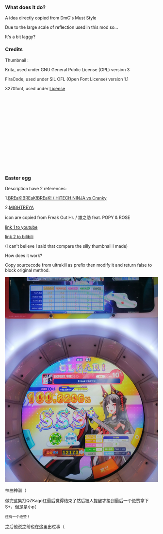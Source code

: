 ### What does it do?
A idea directly copied from DmC's Must Style

Due to the large scale of reflection used in this mod so...

It's a bit laggy?

### Credits
Thumbnail : 

Krita, used under GNU General Public License (GPL) version 3

FiraCode, used under SIL OFL (Open Font License) version 1.1

3270font, used under [License](https://github.com/rbanffy/3270font/blob/main/LICENSE.txt)

<br><br><br><br><br><br><br><br><br><br><br><br><br><br>

### Easter egg
Description have 2 references:

1.[BREaK!BREaK!BREaK! / HiTECH NINJA vs Cranky](https://www.youtube.com/watch?v=MfYLyadcF1g)

2.[MIGHTREYA](https://store.steampowered.com/app/3077640/MIGHTREYA/)

icon are copied from Freak Out Hr. / 雄之助 feat. POPY & ROSE

[link 1 to youtube](https://youtu.be/F0NVJIEak4I?si=1pVUjAcSGeetysPa)

[link 2 to bilibili](https://www.bilibili.com/video/BV1hk4y1x7hb)

(I can't believe I said that compare the silly thumbnail I made)

How does it work?

Copy sourcecode from ultrakill as prefix then modify it and return false to block original method.

![Image](https://github.com/greycsont/Only/raw/main/docs/FreakOut.jpg)

神曲神谱（

做完这集打QZKago红最后觉得结束了然后被人提醒才接到最后一个绝赞拿下S+，但是是小p(

`还有一个绝赞！`

之后他说之前也在这里出过事（